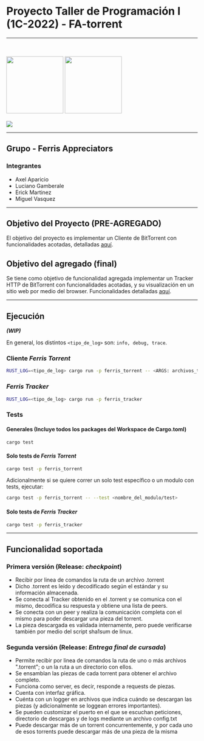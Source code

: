 # Proyecto Taller de Programación I (1C-2022) - FA-torrent

<p align="center">

---


<br>
<br>
  <img src="https://www.estudiaradistancia.com.ar/logos/original/logo-universidad-de-buenos-aires.webp" height=150 />
  <img  src="https://confedi.org.ar/wp-content/uploads/2020/09/fiuba_logo.jpg" height="150">
<br>
<br>
  <img src="https://aws1.discourse-cdn.com/business5/uploads/rust_lang/original/2X/9/9f76ef5e791e27deaaafbca2a3bea35d63e165c8.gif" />

---

</p>

## Grupo - Ferris Appreciators

### Integrantes

- Axel Aparicio
- Luciano Gamberale
- Erick Martinez
- Miguel Vasquez

---

## Objetivo del Proyecto (PRE-AGREGADO)

El objetivo del proyecto es implementar un Cliente de BitTorrent con funcionalidades acotadas, detalladas [aquí](https://taller-1-fiuba-rust.github.io/proyecto/22C1/proyecto.html).

## Objetivo del agregado (final)

Se tiene como objetivo de funcionalidad agregada implementar un Tracker HTTP de BitTorrent con funcionalidades acotadas, y su visualización en un sitio web por medio del browser. Funcionalidades detalladas [aquí](https://taller-1-fiuba-rust.github.io/proyecto/22C1/proyecto_final_1C2022.html).

---

## Ejecución

***(WIP)***

En general, los distintos `<tipo_de_log>` son: `info, debug, trace`.

### Cliente *Ferris Torrent*

```bash
RUST_LOG=<tipo_de_log> cargo run -p ferris_torrent -- <ARGS: archivos_torrent / path_a_directorio_con_torrents>
```

### *Ferris Tracker*

```bash
RUST_LOG=<tipo_de_log> cargo run -p ferris_tracker
```
### Tests

#### Generales (Incluye todos los packages del Workspace de Cargo.toml)

```bash
cargo test
```

#### Solo tests de *Ferris Torrent*

```bash
cargo test -p ferris_torrent
```

Adicionalmente si se quiere correr un solo test específico o un modulo con tests, ejecutar:
```bash
cargo test -p ferris_torrent -- --test <nombre_del_modulo/test>
```

#### Solo tests de *Ferris Tracker*

```bash
cargo test -p ferris_tracker
```

---


## Funcionalidad soportada

### Primera versión (Release: *checkpoint*)

- Recibir por linea de comandos la ruta de un archivo .torrent
- Dicho .torrent es leído y decodificado según el estándar y su información almacenada.
- Se conecta al Tracker obtenido en el .torrent y se comunica con el mismo, decodifica su respuesta y obtiene una lista de peers.
- Se conecta con un peer y realiza la comunicación completa con el mismo para poder descargar una pieza del torrent.
- La pieza descargada es validada internamente, pero puede verificarse también por medio del script sha1sum de linux.

### Segunda versión (Release: *Entrega final de cursada*)

- Permite recibir por linea de comandos la ruta de uno o más archivos ".torrent"; o un la ruta a un directorio con ellos.
- Se ensamblan las piezas de cada torrent para obtener el archivo completo.
- Funciona como server, es decir, responde a requests de piezas.
- Cuenta con interfaz gráfica.
- Cuénta con un logger en archivos que indica cuándo se descargan las piezas (y adicionalmente se loggean errores importantes).
- Se pueden customizar el puerto en el que se escuchan peticiones, directorio de descargas y de logs mediante un archivo config.txt
- Puede descargar más de un torrent concurrentemente, y por cada uno de esos torrents puede descargar más de una pieza de la misma

